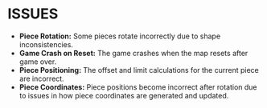 # ISSUES

* **Piece Rotation:** Some pieces rotate incorrectly due to shape inconsistencies.
* **Game Crash on Reset:** The game crashes when the map resets after game over.
* **Piece Positioning:** The offset and limit calculations for the current piece are incorrect.
* **Piece Coordinates:** Piece positions become incorrect after rotation due to issues in how piece coordinates are generated and updated.

